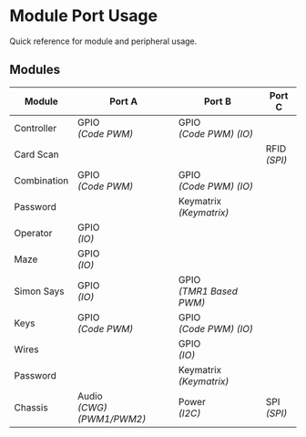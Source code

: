 # Module Port Usage
Quick reference for module and peripheral usage.

## Modules
|Module|Port A|Port B|Port C|
|--|--|--|--|
|Controller|GPIO<br />*(Code PWM)*|GPIO<br />*(Code PWM) (IO)*||
|Card Scan|||RFID<br />*(SPI)*|
|Combination|GPIO<br />*(Code PWM)*|GPIO<br />*(Code PWM) (IO)*||
|Password||Keymatrix<br />*(Keymatrix)*||
|Operator|GPIO<br />*(IO)*|||
|Maze|GPIO<br />*(IO)*|||
|Simon Says|GPIO<br />*(IO)*|GPIO<br />*(TMR1 Based PWM)*||
|Keys|GPIO<br />*(Code PWM)*|GPIO<br />*(Code PWM) (IO)*||
|Wires||GPIO<br />*(IO)*||
|Password||Keymatrix<br />*(Keymatrix)*||
|Chassis|Audio<br />*(CWG) (PWM1/PWM2)*|Power<br />*(I2C)*|SPI<br />*(SPI)*|
